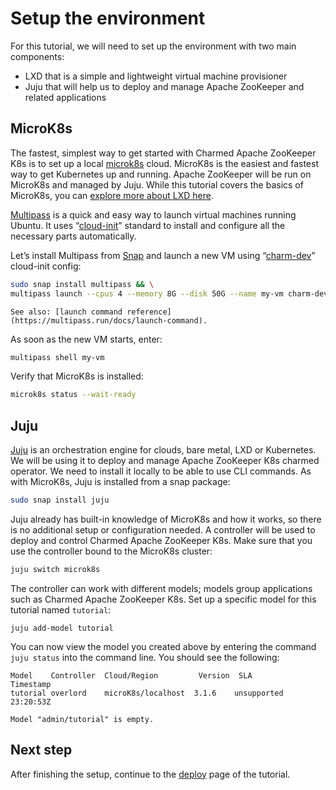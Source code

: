 # Setup the environment

For this tutorial, we will need to set up the environment with two main components:

* LXD that is a simple and lightweight virtual machine provisioner
* Juju that will help us to deploy and manage Apache ZooKeeper and related applications

## MicroK8s

The fastest, simplest way to get started with Charmed Apache ZooKeeper K8s is to set up a local [microk8s](https://microk8s.io/) cloud. MicroK8s is the easiest and fastest way to get Kubernetes up and running. Apache ZooKeeper will be run on MicroK8s and managed by Juju. While this tutorial covers the basics of MicroK8s, you can [explore more about LXD here](https://linuxcontainers.org/lxd/getting-started-cli/). 

[Multipass](https://multipass.run/) is a quick and easy way to launch virtual machines running Ubuntu. It uses “[cloud-init](https://cloud-init.io/)” standard to install and configure all the necessary parts automatically.

Let’s install Multipass from [Snap](https://snapcraft.io/multipass) and launch a new VM using “[charm-dev](https://github.com/canonical/multipass-blueprints/blob/main/v1/charm-dev.yaml)” cloud-init config:

```bash
sudo snap install multipass && \
multipass launch --cpus 4 --memory 8G --disk 50G --name my-vm charm-dev
```

```{note}
See also: [launch command reference](https://multipass.run/docs/launch-command).
```

As soon as the new VM starts, enter:

```bash
multipass shell my-vm
```

Verify that MicroK8s is installed:

```bash
microk8s status --wait-ready
```

## Juju

[Juju](https://juju.is/) is an orchestration engine for clouds, bare metal, LXD or Kubernetes. We will be using it to deploy and manage Apache ZooKeeper K8s charmed operator. We need to install it locally to be able to use CLI commands. As with MicroK8s, Juju is installed from a snap package:

```bash
sudo snap install juju
```

Juju already has built-in knowledge of MicroK8s and how it works, so there is no additional setup or configuration needed. A controller will be used to deploy and control Charmed Apache ZooKeeper K8s. Make sure that you use the controller bound to the MicroK8s cluster:

```bash
juju switch microk8s
```

The controller can work with different models; models group applications such as Charmed Apache ZooKeeper K8s. Set up a specific model for this tutorial named `tutorial`:

```shell
juju add-model tutorial
```

You can now view the model you created above by entering the command `juju status` into the command line. You should see the following:

```
Model    Controller  Cloud/Region         Version  SLA          Timestamp
tutorial overlord    microK8s/localhost  3.1.6    unsupported  23:20:53Z

Model "admin/tutorial" is empty.
```

## Next step

After finishing the setup, continue to the [deploy](deploy) page of the tutorial.
